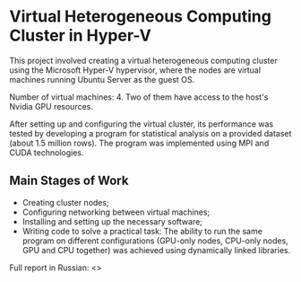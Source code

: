 # Virtual Heterogeneous Computing Cluster in Hyper-V  

This project involved creating a virtual heterogeneous computing cluster using the Microsoft Hyper-V hypervisor, where the nodes are virtual machines running Ubuntu Server as the guest OS.  

Number of virtual machines: 4. Two of them have access to the host's Nvidia GPU resources.  

After setting up and configuring the virtual cluster, its performance was tested by developing a program for statistical analysis on a provided dataset (about 1.5 million rows). The program was implemented using MPI and CUDA technologies.  

## Main Stages of Work  

* Creating cluster nodes;  
* Configuring networking between virtual machines;  
* Installing and setting up the necessary software;  
* Writing code to solve a practical task: The ability to run the same program on different configurations (GPU-only nodes, CPU-only nodes, GPU and CPU together) was achieved using dynamically linked libraries.  

Full report in Russian: <>